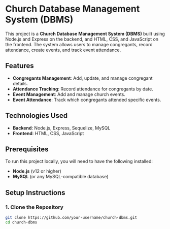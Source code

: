 # Church Database Management System (DBMS)

This project is a **Church Database Management System (DBMS)** built using Node.js and Express on the backend, and HTML, CSS, and JavaScript on the frontend. The system allows users to manage congregants, record attendance, create events, and track event attendance.

## Features

- **Congregants Management**: Add, update, and manage congregant details.
- **Attendance Tracking**: Record attendance for congregants by date.
- **Event Management**: Add and manage church events.
- **Event Attendance**: Track which congregants attended specific events.

## Technologies Used

- **Backend**: Node.js, Express, Sequelize, MySQL
- **Frontend**: HTML, CSS, JavaScript

## Prerequisites

To run this project locally, you will need to have the following installed:

- **Node.js** (v12 or higher)
- **MySQL** (or any MySQL-compatible database)

## Setup Instructions

### 1. Clone the Repository

```bash
git clone https://github.com/your-username/church-dbms.git
cd church-dbms
